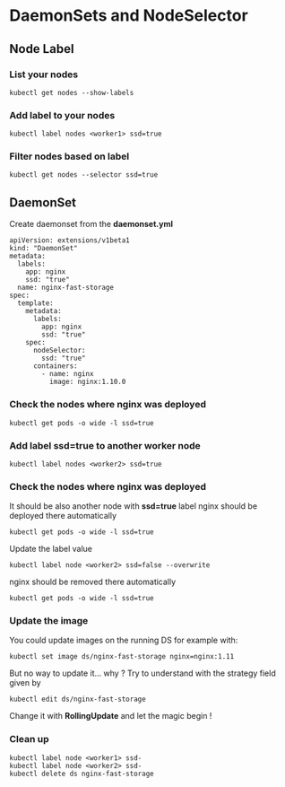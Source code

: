# DaemonSets and NodeSelector

## Node Label

### List your nodes

```
kubectl get nodes --show-labels
```

### Add label to your nodes

```
kubectl label nodes <worker1> ssd=true
```

### Filter nodes based on label

```
kubectl get nodes --selector ssd=true
```

## DaemonSet

Create daemonset from the **daemonset.yml**

```
apiVersion: extensions/v1beta1
kind: "DaemonSet"
metadata:
  labels:
    app: nginx
    ssd: "true"
  name: nginx-fast-storage
spec:
  template:
    metadata:
      labels:
        app: nginx
        ssd: "true"
    spec:
      nodeSelector:
        ssd: "true"
      containers:
        - name: nginx
          image: nginx:1.10.0
```          

### Check the nodes where nginx was deployed

```
kubectl get pods -o wide -l ssd=true
```

### Add label ssd=true to another worker node

```
kubectl label nodes <worker2> ssd=true
```

### Check the nodes where nginx was deployed

It should be also another node with **ssd=true** label
nginx should be deployed there automatically

```
kubectl get pods -o wide -l ssd=true
```

Update the label value

```
kubectl label node <worker2> ssd=false --overwrite
```

nginx should be removed there automatically

```
kubectl get pods -o wide -l ssd=true
```

### Update the image

You could update images on the running DS for example with:

```
kubectl set image ds/nginx-fast-storage nginx=nginx:1.11
```

But no way to update it... why ?
Try to understand with the strategy field given by

```
kubectl edit ds/nginx-fast-storage
```

Change it with **RollingUpdate** and let the magic begin !

### Clean up

```
kubectl label node <worker1> ssd-
kubectl label node <worker2> ssd-
kubectl delete ds nginx-fast-storage
```
